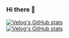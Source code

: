 <img src="https://capsule-render.vercel.app/api?type=waving&color=ffff99&height=150&section=header" alt="" />

### Hi there 👋

<!--
**yuriminion/yuriminion** is a ✨ _special_ ✨ repository because its `README.md` (this file) appears on your GitHub profile.

Here are some ideas to get you started:

- 🔭 I’m currently working on ...
- 🌱 I’m currently learning ...
- 👯 I’m looking to collaborate on ...
- 🤔 I’m looking for help with ...
- 💬 Ask me about ...
- 📫 How to reach me: ...
- 😄 Pronouns: ...
- ⚡ Fun fact: ...
-->
[![Velog's GitHub stats](https://velog-readme-stats.vercel.app/api/badge?name=yuriminion)](https://velog.io/@yuriminion)<br>
[![Velog's GitHub stats](https://velog-readme-stats.vercel.app/api?name=yuriminion)](https://github.com/yuriminion/velog-readme-stats)<br>

<img src="https://capsule-render.vercel.app/api?type=waving&color=ffff99&height=150&section=footer" alt="" />
